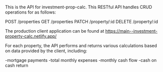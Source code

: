 This is the API for investment-prop-calc. This RESTful API handles CRUD operations for as follows:

POST /properties
GET /properties
PATCH /property/:id
DELETE /property/:id

The production client application can be found at https://main--investment-property-calc.netlify.app/

For each property, the API performs and returns various calculations based on data provided by the client, including:

-mortgage payments
-total monthly expenses
-monthly cash flow
-cash on cash return
